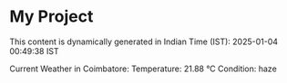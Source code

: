 # My Project

This content is dynamically generated in Indian Time (IST): 2025-01-04 00:49:38 IST


Current Weather in Coimbatore:
Temperature: 21.88 °C
Condition: haze
